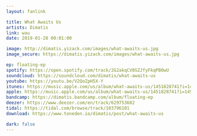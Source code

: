 ```yaml
---
layout: fanlink

title: What Awaits Us
artists: Dimatis
link: wau
date: 2019-01-28 00:01:00

image: http://dimatis.yizack.com/images/what-awaits-us.jpg
image_secure: https://dimatis.yizack.com/images/what-awaits-us.jpg

ep: floating-ep
spotify: https://open.spotify.com/track/2G2akqCV0SZJfyFkqPB0wU
soundcloud: https://soundcloud.com/dimatis/what-awaits-us
youtube: https://youtu.be/V2QoZpH5X-Y
itunes: https://music.apple.com/us/album/what-awaits-us/1451828741?i=1451828745&app=itunes
apple: https://music.apple.com/us/album/what-awaits-us/1451828741?i=1451828745&app=music
bandcamp: https://dimatis.bandcamp.com/album/floating-ep
deezer: https://www.deezer.com/en/track/629753682
tidal: https://tidal.com/browse/track/103796101
download: https://www.toneden.io/dimatis/post/what-awaits-us

dark: false
---
```

